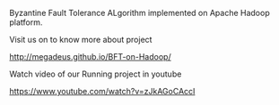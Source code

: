 Byzantine Fault Tolerance ALgorithm implemented on Apache Hadoop platform.


Visit us on to know more about project


http://megadeus.github.io/BFT-on-Hadoop/


Watch video of our Running project in youtube


https://www.youtube.com/watch?v=zJkAGoCAccI
